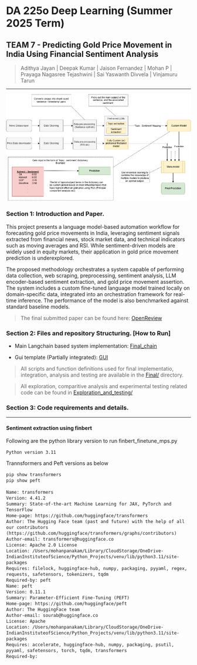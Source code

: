 # DA 225o Deep Learning (Summer 2025 Term)
## TEAM 7 - Predicting Gold Price Movement in India Using Financial Sentiment Analysis

> Adithya Jayan | Deepak Kumar | Jaison Fernandez | Mohan P | Prayaga Nagasree Tejashwini | Sai Yaswanth Divvela | Vinjamuru Tarun

---

![Initial Block Diagram](Exploration_and_testing\Initial_structure_proposal.png)

### Section 1: Introduction and Paper.
This project presents a language model-based automation workflow for forecasting gold price movements in India, leveraging sentiment signals extracted from financial news, stock market data, and technical indicators such as moving averages and RSI. While sentiment-driven models are widely used in equity markets, their application in gold price movement prediction is underexplored.

The proposed methodology orchestrates a system capable of performing data collection, web scraping, preprocessing, sentiment analysis, LLM encoder-based sentiment extraction, and gold price movement assertion. The system includes a custom fine-tuned language model trained locally on domain-specific data, integrated into an orchestration framework for real-time inference. The performance of the model is also benchmarked against standard baseline models.

> The final submitted paper can be found here: [OpenReview](https://openreview.net/forum?id=cP03EBKmqH&noteId=cP03EBKmqH)

### Section 2: Files and repository Structuring. [How to Run]

- Main Langchain based system implementation: [Final_chain](Final\Tarun\Final_Gold_Price_Prediction_Model.ipynb)

- Gui template (Partially integrated): [GUI](Final\Tarun\gui.py)

> All scripts and function definitions used for final implementatio, integration, analysis and testing are available in the [Final/](Final/) directory.

> All exploration, comparitive analysis and experimental testing related code can be found in [Exploration_and_testing/](Exploration_and_testing/)


### Section 3: Code requirements and details.
---
#### Sentiment extraction using finbert

Following are the python library version to run finbert_finetune_mps.py

```
Python version 3.11
```
Trannsformers and Peft versions as below

```
pip show transformers
pip show peft

Name: transformers
Version: 4.41.2
Summary: State-of-the-art Machine Learning for JAX, PyTorch and TensorFlow
Home-page: https://github.com/huggingface/transformers
Author: The Hugging Face team (past and future) with the help of all our contributors (https://github.com/huggingface/transformers/graphs/contributors)
Author-email: transformers@huggingface.co
License: Apache 2.0 License
Location: /Users/mohanpanakam/Library/CloudStorage/OneDrive-IndianInstituteofScience/Python_Projects/venv/lib/python3.11/site-packages
Requires: filelock, huggingface-hub, numpy, packaging, pyyaml, regex, requests, safetensors, tokenizers, tqdm
Required-by: peft
Name: peft
Version: 0.11.1
Summary: Parameter-Efficient Fine-Tuning (PEFT)
Home-page: https://github.com/huggingface/peft
Author: The HuggingFace team
Author-email: sourab@huggingface.co
License: Apache
Location: /Users/mohanpanakam/Library/CloudStorage/OneDrive-IndianInstituteofScience/Python_Projects/venv/lib/python3.11/site-packages
Requires: accelerate, huggingface-hub, numpy, packaging, psutil, pyyaml, safetensors, torch, tqdm, transformers
Required-by: 
```


